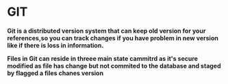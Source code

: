 # GIT

**Git is a distributed version system that can keep old version for your references,so you can track changes if you have problem in new version like if there is loss in information.**

**Files in Git  can reside in threee main state cammitrd as it's secure modified as file has change but not commited to the database and staged by flagged a files chanes version**

